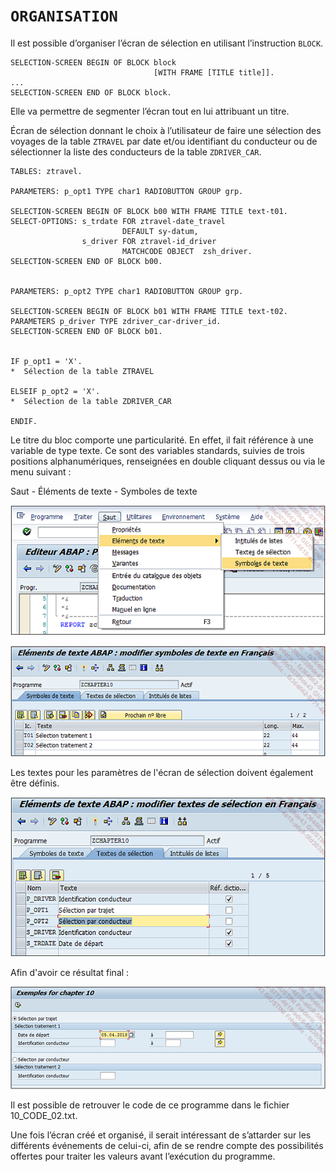 # **`ORGANISATION`**

Il est possible d’organiser l’écran de sélection en utilisant l’instruction `BLOCK`.

```JS
SELECTION-SCREEN BEGIN OF BLOCK block
                                [WITH FRAME [TITLE title]].
...
SELECTION-SCREEN END OF BLOCK block.
```

Elle va permettre de segmenter l’écran tout en lui attribuant un titre.

Écran de sélection donnant le choix à l’utilisateur de faire une sélection des voyages de la table `ZTRAVEL` par date et/ou identifiant du conducteur ou de sélectionner la liste des conducteurs de la table `ZDRIVER_CAR`.

```JS
TABLES: ztravel.

PARAMETERS: p_opt1 TYPE char1 RADIOBUTTON GROUP grp.

SELECTION-SCREEN BEGIN OF BLOCK b00 WITH FRAME TITLE text-t01.
SELECT-OPTIONS: s_trdate FOR ztravel-date_travel
                         DEFAULT sy-datum,
                s_driver FOR ztravel-id_driver
                         MATCHCODE OBJECT  zsh_driver.
SELECTION-SCREEN END OF BLOCK b00.


PARAMETERS: p_opt2 TYPE char1 RADIOBUTTON GROUP grp.

SELECTION-SCREEN BEGIN OF BLOCK b01 WITH FRAME TITLE text-t02.
PARAMETERS p_driver TYPE zdriver_car-driver_id.
SELECTION-SCREEN END OF BLOCK b01.


IF p_opt1 = 'X'.
*  Sélection de la table ZTRAVEL

ELSEIF p_opt2 = 'X'.
*  Sélection de la table ZDRIVER_CAR

ENDIF.
```

Le titre du bloc comporte une particularité. En effet, il fait référence à une variable de type texte. Ce sont des variables standards, suivies de trois positions alphanumériques, renseignées en double cliquant dessus ou via le menu suivant :

Saut - Éléments de texte - Symboles de texte

![](../../99%20-%20Ressources/12_Screen%20-%2003%20-%2001%20-%2001.png)

![](../../99%20-%20Ressources/12_Screen%20-%2003%20-%2001%20-%2002.png)

Les textes pour les paramètres de l'écran de sélection doivent également être définis.

![](../../99%20-%20Ressources/12_Screen%20-%2003%20-%2001%20-%2003.png)

Afin d'avoir ce résultat final :

![](../../99%20-%20Ressources/12_Screen%20-%2003%20-%2001%20-%2004.png)

Il est possible de retrouver le code de ce programme dans le fichier 10_CODE_02.txt.

Une fois l’écran créé et organisé, il serait intéressant de s’attarder sur les différents événements de celui-ci, afin de se rendre compte des possibilités offertes pour traiter les valeurs avant l’exécution du programme.
